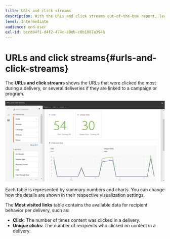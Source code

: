 ```yaml
---
title: URLs and click streams
description: With the URLs and click streams out-of-the-box report, learn about the success of the URLs in your deliveries.
level: Intermediate
audience: end-user
exl-id: bccd04f1-d4f2-474c-89eb-c0b1087a3946
---
```

# URLs and click streams{#urls-and-click-streams}

The **URLs and click streams** shows the URLs that were clicked the most during a delivery, or several deliveries if they are linked to a campaign or program.

![](assets/delivery_reports_8.png)

Each table is represented by summary numbers and charts. You can change how the details are shown in their respective visualization settings.

The **Most visited links** table contains the available data for recipient behavior per delivery, such as:

* **Click**: The number of times content was clicked in a delivery.
* **Unique clicks**: The number of recipients who clicked on content in a delivery.
